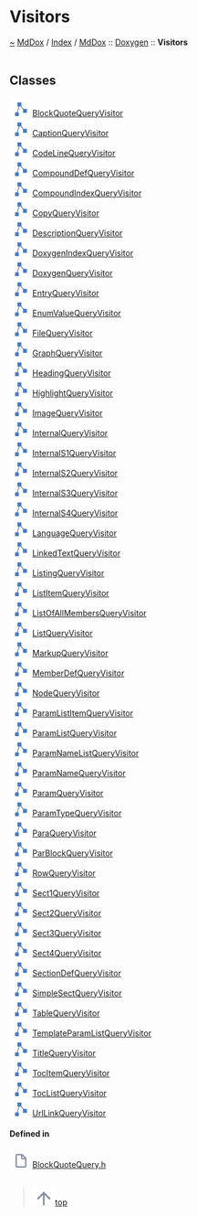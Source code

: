 <a id="visitors"></a>
<h1>Visitors</h1>
<a id="namespacemddox_1_1doxygen_1_1visitors"></a>
<a href="https://github.com/CharlesCarley/MdDox#~">~</a>
<a href="indexpage.md#mddox">MdDox</a>
<span class="inline-text">/</span>
<a href="index.md#index">Index</a>
<span class="inline-text">/</span>
<a href="namespaceMdDox.md#mddox">MdDox</a>
<span class="inline-text">::</span>
<a href="namespaceMdDox_1_1Doxygen.md#doxygen">Doxygen</a>
<span class="inline-text">::</span>
<span class="bold-text"><b>Visitors</b></span>
<br/>
<br/>
<a id="classes"></a>
<h2>Classes</h2>
<div class="icon-link">
<img src="../images/class.svg"/><a href="classMdDox_1_1Doxygen_1_1Visitors_1_1BlockQuoteQueryVisitor.md#blockquotequeryvisitor">BlockQuoteQueryVisitor</a>
</div>
<div class="icon-link">
<img src="../images/class.svg"/><a href="classMdDox_1_1Doxygen_1_1Visitors_1_1CaptionQueryVisitor.md#captionqueryvisitor">CaptionQueryVisitor</a>
</div>
<div class="icon-link">
<img src="../images/class.svg"/><a href="classMdDox_1_1Doxygen_1_1Visitors_1_1CodeLineQueryVisitor.md#codelinequeryvisitor">CodeLineQueryVisitor</a>
</div>
<div class="icon-link">
<img src="../images/class.svg"/><a href="classMdDox_1_1Doxygen_1_1Visitors_1_1CompoundDefQueryVisitor.md#compounddefqueryvisitor">CompoundDefQueryVisitor</a>
</div>
<div class="icon-link">
<img src="../images/class.svg"/><a href="classMdDox_1_1Doxygen_1_1Visitors_1_1CompoundIndexQueryVisitor.md#compoundindexqueryvisitor">CompoundIndexQueryVisitor</a>
</div>
<div class="icon-link">
<img src="../images/class.svg"/><a href="classMdDox_1_1Doxygen_1_1Visitors_1_1CopyQueryVisitor.md#copyqueryvisitor">CopyQueryVisitor</a>
</div>
<div class="icon-link">
<img src="../images/class.svg"/><a href="classMdDox_1_1Doxygen_1_1Visitors_1_1DescriptionQueryVisitor.md#descriptionqueryvisitor">DescriptionQueryVisitor</a>
</div>
<div class="icon-link">
<img src="../images/class.svg"/><a href="classMdDox_1_1Doxygen_1_1Visitors_1_1DoxygenIndexQueryVisitor.md#doxygenindexqueryvisitor">DoxygenIndexQueryVisitor</a>
</div>
<div class="icon-link">
<img src="../images/class.svg"/><a href="classMdDox_1_1Doxygen_1_1Visitors_1_1DoxygenQueryVisitor.md#doxygenqueryvisitor">DoxygenQueryVisitor</a>
</div>
<div class="icon-link">
<img src="../images/class.svg"/><a href="classMdDox_1_1Doxygen_1_1Visitors_1_1EntryQueryVisitor.md#entryqueryvisitor">EntryQueryVisitor</a>
</div>
<div class="icon-link">
<img src="../images/class.svg"/><a href="classMdDox_1_1Doxygen_1_1Visitors_1_1EnumValueQueryVisitor.md#enumvaluequeryvisitor">EnumValueQueryVisitor</a>
</div>
<div class="icon-link">
<img src="../images/class.svg"/><a href="classMdDox_1_1Doxygen_1_1Visitors_1_1FileQueryVisitor.md#filequeryvisitor">FileQueryVisitor</a>
</div>
<div class="icon-link">
<img src="../images/class.svg"/><a href="classMdDox_1_1Doxygen_1_1Visitors_1_1GraphQueryVisitor.md#graphqueryvisitor">GraphQueryVisitor</a>
</div>
<div class="icon-link">
<img src="../images/class.svg"/><a href="classMdDox_1_1Doxygen_1_1Visitors_1_1HeadingQueryVisitor.md#headingqueryvisitor">HeadingQueryVisitor</a>
</div>
<div class="icon-link">
<img src="../images/class.svg"/><a href="classMdDox_1_1Doxygen_1_1Visitors_1_1HighlightQueryVisitor.md#highlightqueryvisitor">HighlightQueryVisitor</a>
</div>
<div class="icon-link">
<img src="../images/class.svg"/><a href="classMdDox_1_1Doxygen_1_1Visitors_1_1ImageQueryVisitor.md#imagequeryvisitor">ImageQueryVisitor</a>
</div>
<div class="icon-link">
<img src="../images/class.svg"/><a href="classMdDox_1_1Doxygen_1_1Visitors_1_1InternalQueryVisitor.md#internalqueryvisitor">InternalQueryVisitor</a>
</div>
<div class="icon-link">
<img src="../images/class.svg"/><a href="classMdDox_1_1Doxygen_1_1Visitors_1_1InternalS1QueryVisitor.md#internals1queryvisitor">InternalS1QueryVisitor</a>
</div>
<div class="icon-link">
<img src="../images/class.svg"/><a href="classMdDox_1_1Doxygen_1_1Visitors_1_1InternalS2QueryVisitor.md#internals2queryvisitor">InternalS2QueryVisitor</a>
</div>
<div class="icon-link">
<img src="../images/class.svg"/><a href="classMdDox_1_1Doxygen_1_1Visitors_1_1InternalS3QueryVisitor.md#internals3queryvisitor">InternalS3QueryVisitor</a>
</div>
<div class="icon-link">
<img src="../images/class.svg"/><a href="classMdDox_1_1Doxygen_1_1Visitors_1_1InternalS4QueryVisitor.md#internals4queryvisitor">InternalS4QueryVisitor</a>
</div>
<div class="icon-link">
<img src="../images/class.svg"/><a href="classMdDox_1_1Doxygen_1_1Visitors_1_1LanguageQueryVisitor.md#languagequeryvisitor">LanguageQueryVisitor</a>
</div>
<div class="icon-link">
<img src="../images/class.svg"/><a href="classMdDox_1_1Doxygen_1_1Visitors_1_1LinkedTextQueryVisitor.md#linkedtextqueryvisitor">LinkedTextQueryVisitor</a>
</div>
<div class="icon-link">
<img src="../images/class.svg"/><a href="classMdDox_1_1Doxygen_1_1Visitors_1_1ListingQueryVisitor.md#listingqueryvisitor">ListingQueryVisitor</a>
</div>
<div class="icon-link">
<img src="../images/class.svg"/><a href="classMdDox_1_1Doxygen_1_1Visitors_1_1ListItemQueryVisitor.md#listitemqueryvisitor">ListItemQueryVisitor</a>
</div>
<div class="icon-link">
<img src="../images/class.svg"/><a href="classMdDox_1_1Doxygen_1_1Visitors_1_1ListOfAllMembersQueryVisitor.md#listofallmembersqueryvisitor">ListOfAllMembersQueryVisitor</a>
</div>
<div class="icon-link">
<img src="../images/class.svg"/><a href="classMdDox_1_1Doxygen_1_1Visitors_1_1ListQueryVisitor.md#listqueryvisitor">ListQueryVisitor</a>
</div>
<div class="icon-link">
<img src="../images/class.svg"/><a href="classMdDox_1_1Doxygen_1_1Visitors_1_1MarkupQueryVisitor.md#markupqueryvisitor">MarkupQueryVisitor</a>
</div>
<div class="icon-link">
<img src="../images/class.svg"/><a href="classMdDox_1_1Doxygen_1_1Visitors_1_1MemberDefQueryVisitor.md#memberdefqueryvisitor">MemberDefQueryVisitor</a>
</div>
<div class="icon-link">
<img src="../images/class.svg"/><a href="classMdDox_1_1Doxygen_1_1Visitors_1_1NodeQueryVisitor.md#nodequeryvisitor">NodeQueryVisitor</a>
</div>
<div class="icon-link">
<img src="../images/class.svg"/><a href="classMdDox_1_1Doxygen_1_1Visitors_1_1ParamListItemQueryVisitor.md#paramlistitemqueryvisitor">ParamListItemQueryVisitor</a>
</div>
<div class="icon-link">
<img src="../images/class.svg"/><a href="classMdDox_1_1Doxygen_1_1Visitors_1_1ParamListQueryVisitor.md#paramlistqueryvisitor">ParamListQueryVisitor</a>
</div>
<div class="icon-link">
<img src="../images/class.svg"/><a href="classMdDox_1_1Doxygen_1_1Visitors_1_1ParamNameListQueryVisitor.md#paramnamelistqueryvisitor">ParamNameListQueryVisitor</a>
</div>
<div class="icon-link">
<img src="../images/class.svg"/><a href="classMdDox_1_1Doxygen_1_1Visitors_1_1ParamNameQueryVisitor.md#paramnamequeryvisitor">ParamNameQueryVisitor</a>
</div>
<div class="icon-link">
<img src="../images/class.svg"/><a href="classMdDox_1_1Doxygen_1_1Visitors_1_1ParamQueryVisitor.md#paramqueryvisitor">ParamQueryVisitor</a>
</div>
<div class="icon-link">
<img src="../images/class.svg"/><a href="classMdDox_1_1Doxygen_1_1Visitors_1_1ParamTypeQueryVisitor.md#paramtypequeryvisitor">ParamTypeQueryVisitor</a>
</div>
<div class="icon-link">
<img src="../images/class.svg"/><a href="classMdDox_1_1Doxygen_1_1Visitors_1_1ParaQueryVisitor.md#paraqueryvisitor">ParaQueryVisitor</a>
</div>
<div class="icon-link">
<img src="../images/class.svg"/><a href="classMdDox_1_1Doxygen_1_1Visitors_1_1ParBlockQueryVisitor.md#parblockqueryvisitor">ParBlockQueryVisitor</a>
</div>
<div class="icon-link">
<img src="../images/class.svg"/><a href="classMdDox_1_1Doxygen_1_1Visitors_1_1RowQueryVisitor.md#rowqueryvisitor">RowQueryVisitor</a>
</div>
<div class="icon-link">
<img src="../images/class.svg"/><a href="classMdDox_1_1Doxygen_1_1Visitors_1_1Sect1QueryVisitor.md#sect1queryvisitor">Sect1QueryVisitor</a>
</div>
<div class="icon-link">
<img src="../images/class.svg"/><a href="classMdDox_1_1Doxygen_1_1Visitors_1_1Sect2QueryVisitor.md#sect2queryvisitor">Sect2QueryVisitor</a>
</div>
<div class="icon-link">
<img src="../images/class.svg"/><a href="classMdDox_1_1Doxygen_1_1Visitors_1_1Sect3QueryVisitor.md#sect3queryvisitor">Sect3QueryVisitor</a>
</div>
<div class="icon-link">
<img src="../images/class.svg"/><a href="classMdDox_1_1Doxygen_1_1Visitors_1_1Sect4QueryVisitor.md#sect4queryvisitor">Sect4QueryVisitor</a>
</div>
<div class="icon-link">
<img src="../images/class.svg"/><a href="classMdDox_1_1Doxygen_1_1Visitors_1_1SectionDefQueryVisitor.md#sectiondefqueryvisitor">SectionDefQueryVisitor</a>
</div>
<div class="icon-link">
<img src="../images/class.svg"/><a href="classMdDox_1_1Doxygen_1_1Visitors_1_1SimpleSectQueryVisitor.md#simplesectqueryvisitor">SimpleSectQueryVisitor</a>
</div>
<div class="icon-link">
<img src="../images/class.svg"/><a href="classMdDox_1_1Doxygen_1_1Visitors_1_1TableQueryVisitor.md#tablequeryvisitor">TableQueryVisitor</a>
</div>
<div class="icon-link">
<img src="../images/class.svg"/><a href="classMdDox_1_1Doxygen_1_1Visitors_1_1TemplateParamListQueryVisitor.md#templateparamlistqueryvisitor">TemplateParamListQueryVisitor</a>
</div>
<div class="icon-link">
<img src="../images/class.svg"/><a href="classMdDox_1_1Doxygen_1_1Visitors_1_1TitleQueryVisitor.md#titlequeryvisitor">TitleQueryVisitor</a>
</div>
<div class="icon-link">
<img src="../images/class.svg"/><a href="classMdDox_1_1Doxygen_1_1Visitors_1_1TocItemQueryVisitor.md#tocitemqueryvisitor">TocItemQueryVisitor</a>
</div>
<div class="icon-link">
<img src="../images/class.svg"/><a href="classMdDox_1_1Doxygen_1_1Visitors_1_1TocListQueryVisitor.md#toclistqueryvisitor">TocListQueryVisitor</a>
</div>
<div class="icon-link">
<img src="../images/class.svg"/><a href="classMdDox_1_1Doxygen_1_1Visitors_1_1UrlLinkQueryVisitor.md#urllinkqueryvisitor">UrlLinkQueryVisitor</a>
</div>
<a id="defined-in"></a>
<h4>Defined in</h4>
<span class="icon-list-item"><a href="https://github.com/CharlesCarley/MdDox/blob/master/Tools/Doxygen/BlockQuoteQuery.h#L29" class="icon-list-item"><img src="../images/file.svg" class="icon-list-item"/><span class="icon-list-item">BlockQuoteQuery.h</span>
</a>
</span>
<br/>
<br/>
<blockquote>
<span class="icon-list-item"><a href="#" class="icon-list-item"><img src="../images/jumpToTop.svg" class="icon-list-item"/><span class="icon-list-item">top</span>
</a>
</span>
</blockquote>
</div>
</div>
</body>
</html>
